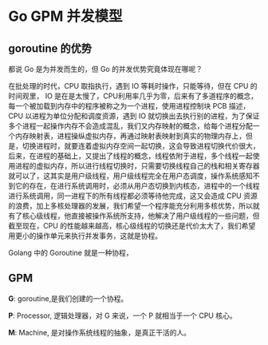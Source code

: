 # Go GPM 并发模型

## goroutine 的优势

都说 Go 是为并发而生的，但 Go 的并发优势究竟体现在哪呢？

在批处理的时代，CPU 取指执行，遇到 IO 等耗时操作，只能等待，但在 CPU 的时间观里， IO 是在是太慢了，CPU利用率几乎为零，后来有了多道程序的概念，每一个被加载到内存中的程序被称之为一个进程，使用进程控制块 PCB 描述，CPU 以进程为单位分配和调度资源，遇到 IO 就切换出去执行别的进程，为了保证多个进程一起操作内存不会造成混乱，我们又内存映射的概念，给每个进程分配一个内存映射表，进程操纵虚拟内存，再通过映射表映射到真实的物理内存上，但是，切换进程时，就要连着虚拟内存空间一起切换，这会导致进程切换代价很大，后来，在进程的基础上，又提出了线程的概念，线程依附于进程，多个线程一起使用进程的虚拟内存，所以进行线程切换时，只需要切换线程自己的栈和相关寄存器就可以了，这其实是用户级线程，用户级线程完全在用户态调度，操作系统感知不到它的存在，在进行系统调用时，必须从用户态切换到内核态，进程中的一个线程进行系统调用，同一进程下的所有线程都必须等待他完成，这又会造成 CPU 资源的浪费，加上多核处理器的发展，我们希望一个程序能充分利用多核优势，所以就有了核心级线程，他直接被操作系统所支持，他解决了用户级线程的一些问题，但截至现在，CPU 的性能越来越高，核心级线程的切换还是代价太大了，我们希望用更小的操作单元来执行并发事务，这就是协程。

Golang 中的 Goroutine 就是一种协程，

## GPM

**G**: goroutine,是我们创建的一个协程。

**P**: Processor, 逻辑处理器，对 G 来说，一个 P 就相当于一个 CPU 核心。

**M**: Machine, 是对操作系统线程的抽象，是真正干活的人。